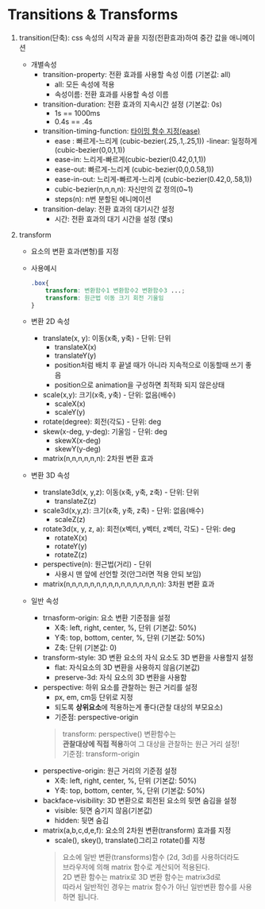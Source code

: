 # Transitions & Transforms
1. transition(단축): css 속성의 시작과 끝을 지정(전환효과)하여 중간 값을 애니메이션
    - 개별속성
        - transition-property: 전환 효과를 사용할 속성 이름 (기본값: all)
            - all: 모든 속성에 적용
            - 속성이름: 전환 효과를 사용할 속성 이름
        - transition-duration: 전환 효과의 지속시간 설정 (기본값: 0s)
            - 1s == 1000ms
            - 0.4s == .4s
        - transition-timing-function: [타이밍 함수 지정(ease)](https://easings.net/)
            - ease : 빠르게-느리게 (cubic-bezier(.25,.1,.25,1))
            -linear: 일정하게 (cubic-bezier(0,0,1,1))
            - ease-in: 느리게-빠르게(cubic-bezier(0.42,0,1,1))
            - ease-out: 빠르게-느리게 (cubic-bezier(0,0,0.58,1))
            - ease-in-out: 느리게-빠르게-느리게 (cubic-bezier(0.42,0,.58,1))
            - cubic-bezier(n,n,n,n): 자신만의 값 정의(0~1)
            - steps(n): n번 분할된 에니메이션
        - transition-delay: 전환 효과의 대기시간 설정
            - 시간: 전환 효과의 대기 시간을 설정 (몇s)


2. transform
    - 요소의 변환 효과(변형)를 지정
    - 사용예시
        ```css
        .box{
            transform: 변환함수1 변환함수2 변환함수3 ...;
            transform: 원근법 이동 크기 회전 기울임
        }
        ```
    - 변환 2D 속성
        - translate(x, y): 이동(x축, y축) - 단위: 단위
            - translateX(x)
            - translateY(y)
            - position처럼 배치 후 끝낼 때가 아니라 지속적으로 이동할때 쓰기 좋음
            - position으로 animation을 구성하면 최적화 되지 않은상태 
        - scale(x,y): 크기(x축, y축) - 단위: 없음(배수)
            - scaleX(x)
            - scaleY(y)
        - rotate(degree): 회전(각도) - 단위: deg
        - skew(x-deg, y-deg): 기울임 - 단위: deg
            - skewX(x-deg)
            - skewY(y-deg)
        - matrix(n,n,n,n,n,n): 2차원 변환 효과

    - 변환 3D 속성
        - translate3d(x, y,z): 이동(x축, y축, z축) - 단위: 단위
            - translateZ(z)
        - scale3d(x,y,z): 크기(x축, y축, z축) - 단위: 없음(배수)
            - scaleZ(z)
        - rotate3d(x, y, z, a): 회전(x벡터, y벡터, z벡터, 각도) - 단위: deg
            - rotateX(x)
            - rotateY(y)
            - rotateZ(z)
        - perspective(n): 원근법(거리) - 단위
            - 사용시 맨 앞에 선언할 것(안그러면 적용 안되 보임)
        - matrix(n,n,n,n,n,n,n,n,n,n,n,n,n,n,n,n): 3차원 변환 효과

    - 일반 속성
        - trnasform-origin: 요소 변환 기준점을 설정
            - X축: left, right, center, %, 단위 (기본값: 50%)
            - Y축: top, bottom, center, %, 단위 (기본값: 50%)
            - Z축: 단위 (기본값: 0)
        - transform-style: 3D 변환 요소의 자식 요소도 3D 변환을 사용할지 설정
            - flat: 자식요소의 3D 변환을 사용하지 않음(기본값)
            - preserve-3d: 자식 요소의 3D 변환을 사용함
        - perspective: 하위 요소를 관찰하는 원근 거리를 설정
            - px, em, cm등 단위로 지정
            - 되도록 **상위요소**에 적용하는게 좋다(관찰 대상의 부모요소)
            - 기준점: perspective-origin
            > transform: perspective() 변환함수는   
            > **관찰대상에 직접 적용**하여 그 대상을 관찰하는 원근 거리 설정!  
            > 기준점: transform-origin
        - perspective-origin: 원근 거리의 기준점 설정
            - X축: left, right, center, %, 단위 (기본값: 50%)
            - Y축: top, bottom, center, %, 단위 (기본값: 50%)
        - backface-visibility: 3D 변환으로 회전된 요소의 뒷면 숨김을 설정
            - visible: 뒷면 숨기지 않음(기본값)
            - hidden: 뒷면 숨김
        - matrix(a,b,c,d,e,f): 요소의 2차원 변환(transform) 효과를 지정
            - scale(), skey(), translate()그리고 rotate()를 지정
            > 요소에 일반 변환(transforms)함수 (2d, 3d)를 사용하더라도   
            > 브라우저에 의해 matrix 함수로 계산되어 적용된다.  
            > 2D 변환 함수는 matrix로 3D 변환 함수는 matrix3d로  
            > 따라서 일반적인 경우는 matrix 함수가 아닌 일반변환 함수를 사용하면 됩니다.